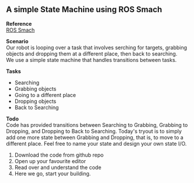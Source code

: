## A simple State Machine using ROS Smach  

**Reference**  
[ROS Smach](http://wiki.ros.org/smach)

**Scenario**  
Our robot is looping over a task that involves serching for targets, grabbing objects and dropping them at a different place, then back to searching.  
We use a simple state machine that handles transitions between tasks.  

**Tasks**  
- Searching  
- Grabbing objects  
- Going to a different place  
- Dropping objects  
- Back to Searching  

**Todo**  
Code has provided transitions between Searching to Grabbing, Grabbing to Dropping, and Dropping to Back to Searching. Today's tryout is to simply add one more state between Grabbing and Dropping, that is, to move to a different place. Feel free to name your state and design your own state I/O.  

1. Download the code from github repo  
2. Open up your favourite editor  
3. Read over and understand the code  
4. Here we go, start your building.
